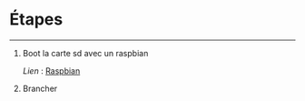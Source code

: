 # Étapes 
___

 1. Boot la carte sd avec un raspbian

	
	*Lien* :   [Raspbian](https://desertbot.io/blog/ssh-into-pi-zero-over-usb)
	
2.  Brancher  
